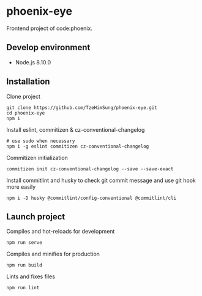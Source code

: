 # phoenix-eye  

Frontend project of code:phoenix.

## Develop environment

- Node.js 8.10.0  

## Installation

Clone project  

```shell
git clone https://github.com/TzeHimSung/phoenix-eye.git
cd phoenix-eye
npm i
```

Install eslint, commitizen & cz-conventional-changelog

```shell
# use sudo when necessary
npm i -g eslint commitizen cz-conventional-changelog
```

Commitizen initialization
```shell
commitizen init cz-conventional-changelog --save --save-exact
```

Install commitlint and husky to check git commit message and use git hook more easily

```shell
npm i -D husky @commitlint/config-conventional @commitlint/cli
```

## Launch project

Compiles and hot-reloads for development  

```
npm run serve
```

Compiles and minifies for production  

```
npm run build
```

Lints and fixes files  

```
npm run lint
```
